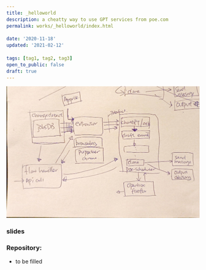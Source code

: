 ```yaml
---
title: _helloworld
description: a cheatty way to use GPT services from poe.com
permalink: works/_helloworld/index.html

date: '2020-11-18'
updated: '2021-02-12'

tags: [tag1, tag2, tag3]
open_to_public: false
draft: true
---
```


![](./hand_draft.jpg)

### slides

### Repository:

- to be filled
